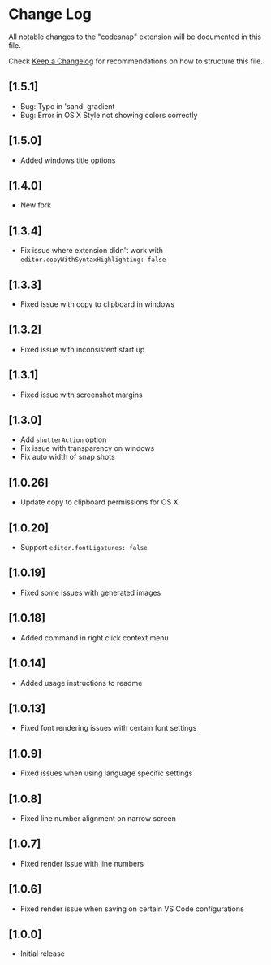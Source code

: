 # Change Log

All notable changes to the "codesnap" extension will be documented in this file.

Check [Keep a Changelog](http://keepachangelog.com/) for recommendations on how to structure this file.

## [1.5.1]

- Bug: Typo in 'sand' gradient
- Bug: Error in OS X Style not showing colors correctly

## [1.5.0]

- Added windows title options
 
## [1.4.0]

- New fork

## [1.3.4]

- Fix issue where extension didn't work with `editor.copyWithSyntaxHighlighting: false`

## [1.3.3]

- Fixed issue with copy to clipboard in windows

## [1.3.2]

- Fixed issue with inconsistent start up

## [1.3.1]

- Fixed issue with screenshot margins

## [1.3.0]

- Add `shutterAction` option
- Fix issue with transparency on windows
- Fix auto width of snap shots

## [1.0.26]

- Update copy to clipboard permissions for OS X

## [1.0.20]

- Support `editor.fontLigatures: false`

## [1.0.19]

- Fixed some issues with generated images

## [1.0.18]

- Added command in right click context menu

## [1.0.14]

- Added usage instructions to readme

## [1.0.13]

- Fixed font rendering issues with certain font settings

## [1.0.9]

- Fixed issues when using language specific settings

## [1.0.8]

- Fixed line number alignment on narrow screen

## [1.0.7]

- Fixed render issue with line numbers

## [1.0.6]

- Fixed render issue when saving on certain VS Code configurations

## [1.0.0]

- Initial release
